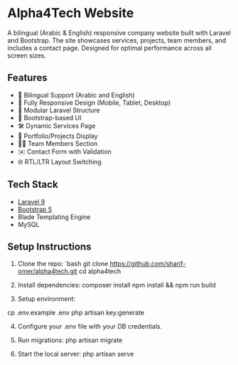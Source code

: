 # Alpha4Tech Website

A bilingual (Arabic & English) responsive company website built with Laravel and Bootstrap. The site showcases services, projects, team members, and includes a contact page. Designed for optimal performance across all screen sizes.

## Features

- 🔁 Bilingual Support (Arabic and English)
- 📱 Fully Responsive Design (Mobile, Tablet, Desktop)
- 🧩 Modular Laravel Structure
- 🎨 Bootstrap-based UI
- 🛠️ Dynamic Services Page
- 📂 Portfolio/Projects Display
- 👨‍💻 Team Members Section
- ✉️ Contact Form with Validation
- 🌐 RTL/LTR Layout Switching

## Tech Stack
- [Laravel 9](https://laravel.com/)
- [Bootstrap 5](https://getbootstrap.com/)
- Blade Templating Engine
- MySQL
## Setup Instructions
1. Clone the repo:
   `bash
   git clone https://github.com/sharif-omer/alpha4tech.git
   cd alpha4tech
   
3. Install dependencies:
composer install
npm install && npm run build

3. Setup environment:

cp .env.example .env
php artisan key:generate

4. Configure your .env file with your DB credentials.

5. Run migrations:
php artisan migrate

6. Start the local server:
php artisan serve
